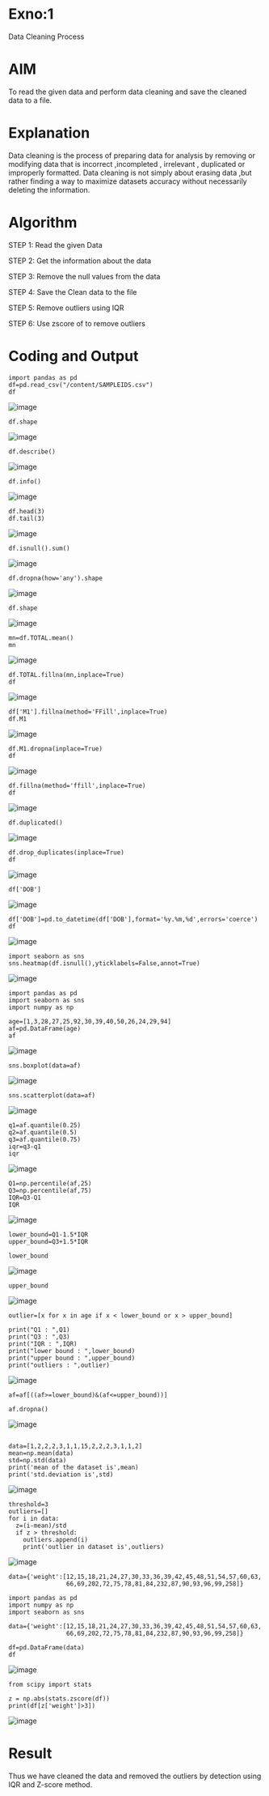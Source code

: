 # Exno:1
Data Cleaning Process

# AIM
To read the given data and perform data cleaning and save the cleaned data to a file.

# Explanation
Data cleaning is the process of preparing data for analysis by removing or modifying data that is incorrect ,incompleted , irrelevant , duplicated or improperly formatted. Data cleaning is not simply about erasing data ,but rather finding a way to maximize datasets accuracy without necessarily deleting the information.

# Algorithm
STEP 1: Read the given Data

STEP 2: Get the information about the data

STEP 3: Remove the null values from the data

STEP 4: Save the Clean data to the file

STEP 5: Remove outliers using IQR

STEP 6: Use zscore of to remove outliers

# Coding and Output
           
```
import pandas as pd
df=pd.read_csv("/content/SAMPLEIDS.csv")
df
```
![image](https://github.com/user-attachments/assets/db18d883-b43d-4c93-a831-8272be520df9)
```
df.shape
```
![image](https://github.com/user-attachments/assets/649f6b11-1266-465a-8ae3-13e3cd055b8c)

```
df.describe()
```
![image](https://github.com/user-attachments/assets/1a6f832d-19d7-41ad-9dc8-3d4af512cc18)
```
df.info()
```
![image](https://github.com/user-attachments/assets/bcc39755-d3e0-4fea-8a53-e29cdc6f585c)
```
df.head(3)
df.tail(3)
```
![image](https://github.com/user-attachments/assets/e30a32c7-8328-405e-94b4-950a44e091e0)
```
df.isnull().sum()
```
![image](https://github.com/user-attachments/assets/5cf1c40d-1c1b-42d8-97ca-3f4761fc0b6b)
```
df.dropna(how='any').shape
```
![image](https://github.com/user-attachments/assets/be78766d-49d8-4612-b8c6-f43b25997c3b)
```
df.shape
```
![image](https://github.com/user-attachments/assets/c93b7cad-87cf-40d4-899c-7f05d2af67d8)
```
mn=df.TOTAL.mean()
mn
```
![image](https://github.com/user-attachments/assets/637a75fd-7d90-4713-b154-1f23b9373224)
```
df.TOTAL.fillna(mn,inplace=True)
df
```
![image](https://github.com/user-attachments/assets/1f192dc9-17b9-438b-bd0a-4fac63308e08)
```
df['M1'].fillna(method='FFill',inplace=True)
df.M1
```
![image](https://github.com/user-attachments/assets/99fa5f13-d3f2-4af5-8e39-337ab53d0fd7)
```
df.M1.dropna(inplace=True)
df
```
![image](https://github.com/user-attachments/assets/a835c289-87dc-4777-bef2-f8d85959d0e7)
```
df.fillna(method='ffill',inplace=True)
df
```
![image](https://github.com/user-attachments/assets/c81220ef-7d4d-41d6-abbc-b2f7bfe32b93)
```
df.duplicated()
```
![image](https://github.com/user-attachments/assets/3c2a2ca9-bffa-4842-9fc2-7e246ca42af0)
```
df.drop_duplicates(inplace=True)
df
```
![image](https://github.com/user-attachments/assets/990b5e7a-e7bb-46ae-bee8-5806a1968d53)
```
df['DOB']
```
![image](https://github.com/user-attachments/assets/eccfb6bb-f24c-4a75-978e-63afaf17c890)
```
df['DOB']=pd.to_datetime(df['DOB'],format='%y.%m,%d',errors='coerce')
df
```
![image](https://github.com/user-attachments/assets/50656676-60d4-441c-8557-846fd267af9c)
```
import seaborn as sns
sns.heatmap(df.isnull(),yticklabels=False,annot=True)
```
![image](https://github.com/user-attachments/assets/e536b2da-f3d3-4db7-8d6e-ac0539ef05a5)
```
import pandas as pd
import seaborn as sns
import numpy as np
```
```
age=[1,3,28,27,25,92,30,39,40,50,26,24,29,94]
af=pd.DataFrame(age)
af
```
![image](https://github.com/user-attachments/assets/df460537-7ffd-4fdb-9e82-54de2776ee24)
```
sns.boxplot(data=af)
```
![image](https://github.com/user-attachments/assets/27285355-0916-4d1f-adc8-17930b96735a)
```
sns.scatterplot(data=af)
```
![image](https://github.com/user-attachments/assets/582e0036-07b8-4940-8e04-278718d3654b)
```
q1=af.quantile(0.25)
q2=af.quantile(0.5)
q3=af.quantile(0.75)
iqr=q3-q1
iqr
```
![image](https://github.com/user-attachments/assets/8d77236f-c433-4fc5-874a-4940516e2c57)
```
Q1=np.percentile(af,25)
Q3=np.percentile(af,75)
IQR=Q3-Q1
IQR
```
![image](https://github.com/user-attachments/assets/80405a03-1d01-4fdb-8bc7-ed6e8b5bf1e0)
```
lower_bound=Q1-1.5*IQR
upper_bound=Q3+1.5*IQR
```
```
lower_bound
```
![image](https://github.com/user-attachments/assets/f7accad2-e2d9-4f25-95b1-bbac1416f20b)
```
upper_bound
```
![image](https://github.com/user-attachments/assets/262b93ff-c0e1-4567-9081-5936c698e17b)
```
outlier=[x for x in age if x < lower_bound or x > upper_bound]
```
```
print("Q1 : ",Q1)
print("Q3 : ",Q3)
print("IQR : ",IQR)
print("lower bound : ",lower_bound)
print("upper bound : ",upper_bound)
print("outliers : ",outlier)
```
![image](https://github.com/user-attachments/assets/94c800ba-92c3-4481-8fbb-a2021324712b)
```
af=af[((af>=lower_bound)&(af<=upper_bound))]
```
```
af.dropna()
```
![image](https://github.com/user-attachments/assets/bbd50f9b-c0a0-4135-98b7-e6c9e7aa80c4)
```

data=[1,2,2,2,3,1,1,15,2,2,2,3,1,1,2]
mean=np.mean(data)
std=np.std(data)
print('mean of the dataset is',mean)
print('std.deviation is',std)
```
![image](https://github.com/user-attachments/assets/99b61f32-950b-4eae-9b3d-f069bc99b835)
```
threshold=3
outliers=[]
for i in data:
  z=(i-mean)/std
  if z > threshold:
    outliers.append(i)
    print('outlier in dataset is',outliers)
```
![image](https://github.com/user-attachments/assets/0c1fced3-6226-4fe9-87d9-c6b4ff78d679)
```
data={'weight':[12,15,18,21,24,27,30,33,36,39,42,45,48,51,54,57,60,63,
                66,69,202,72,75,78,81,84,232,87,90,93,96,99,258]}
```
```
import pandas as pd
import numpy as np
import seaborn as sns
```
```
data={'weight':[12,15,18,21,24,27,30,33,36,39,42,45,48,51,54,57,60,63,
                66,69,202,72,75,78,81,84,232,87,90,93,96,99,258]}
```
```
df=pd.DataFrame(data)
df
```
![image](https://github.com/user-attachments/assets/57e018e9-6400-45d5-8183-3cc6264a3ebb)
```
from scipy import stats
```
```
z = np.abs(stats.zscore(df))
print(df[z['weight']>3])
```
![image](https://github.com/user-attachments/assets/60e8aac8-c900-40e8-beb6-aae44c744a38)




# Result
Thus we have cleaned the data and removed the outliers by detection using IQR and Z-score
method.
